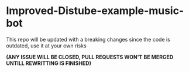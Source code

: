 # Improved-Distube-example-music-bot

This repo will be updated with a breaking changes since the code is outdated, use it at your own risks

**(ANY ISSUE WILL BE CLOSED, PULL REQUESTS WON'T BE MERGED UNTILL REWRITTING IS FINISHED)**
